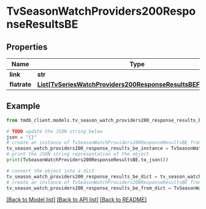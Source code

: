# TvSeasonWatchProviders200ResponseResultsBE


## Properties

Name | Type | Description | Notes
------------ | ------------- | ------------- | -------------
**link** | **str** |  | [optional] 
**flatrate** | [**List[TvSeriesWatchProviders200ResponseResultsBEFlatrateInner]**](TvSeriesWatchProviders200ResponseResultsBEFlatrateInner.md) |  | [optional] 

## Example

```python
from tmdb_client.models.tv_season_watch_providers200_response_results_be import TvSeasonWatchProviders200ResponseResultsBE

# TODO update the JSON string below
json = "{}"
# create an instance of TvSeasonWatchProviders200ResponseResultsBE from a JSON string
tv_season_watch_providers200_response_results_be_instance = TvSeasonWatchProviders200ResponseResultsBE.from_json(json)
# print the JSON string representation of the object
print(TvSeasonWatchProviders200ResponseResultsBE.to_json())

# convert the object into a dict
tv_season_watch_providers200_response_results_be_dict = tv_season_watch_providers200_response_results_be_instance.to_dict()
# create an instance of TvSeasonWatchProviders200ResponseResultsBE from a dict
tv_season_watch_providers200_response_results_be_from_dict = TvSeasonWatchProviders200ResponseResultsBE.from_dict(tv_season_watch_providers200_response_results_be_dict)
```
[[Back to Model list]](../README.md#documentation-for-models) [[Back to API list]](../README.md#documentation-for-api-endpoints) [[Back to README]](../README.md)


